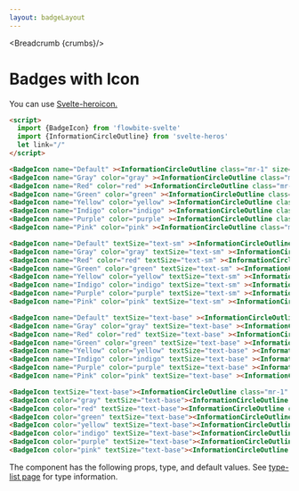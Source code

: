 ```yaml
---
layout: badgeLayout
---
```


<script>
  import Htwo from '../utils/Htwo.svelte'
import ExampleDiv from '../utils/ExampleDiv.svelte'
  import { BadgeIcon, Table, TableDefaultRow, Breadcrumb } from '$lib/index'
  import {InformationCircleOutline} from 'svelte-heros'
  import componentProps from '../props/BadgeLink.json'
  // Props table
  let items = componentProps.props
	let propHeader = ['Name', 'Type', 'Default']
	
	let divClass='w-full relative overflow-x-auto shadow-md sm:rounded-lg'
let theadClass ='text-xs text-gray-700 uppercase bg-gray-50 dark:bg-gray-700 dark:text-white'
  let crumbs = [
    {
      label:'Home',
      href:'/'
    },
    {
      label:'Badges',
      href:'/badges/'
    },
    {
      label:'Icon badge',
      href:'/badges/badge-icon'
    }
  ]
</script>

<Breadcrumb {crumbs}/>

<h1 class="text-3xl w-full dark:text-white py-8">Badges with Icon</h1>

<p>You can use <a href="https://github.com/shinokada/svelte-heroicons" target="_blank">Svelte-heroicon.</a></p>

```html
<script>
  import {BadgeIcon} from 'flowbite-svelte'
  import {InformationCircleOutline} from 'svelte-heros'
  let link="/"
</script>
```

<Htwo label="Size xs" />

<ExampleDiv>
<BadgeIcon name="Default" ><InformationCircleOutline class="mr-1" size="14"/></BadgeIcon>
<BadgeIcon name="Gray" color="gray" ><InformationCircleOutline class="mr-1" size="14"/></BadgeIcon>
<BadgeIcon name="Red" color="red" ><InformationCircleOutline class="mr-1" size="14"/></BadgeIcon>
<BadgeIcon name="Green" color="green" ><InformationCircleOutline class="mr-1" size="14"/></BadgeIcon>
<BadgeIcon name="Yellow" color="yellow" ><InformationCircleOutline class="mr-1" size="14"/></BadgeIcon>
<BadgeIcon name="Indigo" color="indigo" ><InformationCircleOutline class="mr-1" size="14"/></BadgeIcon>
<BadgeIcon name="Purple" color="purple" ><InformationCircleOutline class="mr-1" size="14"/></BadgeIcon>
<BadgeIcon name="Pink" color="pink" ><InformationCircleOutline class="mr-1" size="14"/></BadgeIcon>
</ExampleDiv>

```html
<BadgeIcon name="Default" ><InformationCircleOutline class="mr-1" size="14"/></BadgeIcon>
<BadgeIcon name="Gray" color="gray" ><InformationCircleOutline class="mr-1" size="14"/></BadgeIcon>
<BadgeIcon name="Red" color="red" ><InformationCircleOutline class="mr-1" size="14"/></BadgeIcon>
<BadgeIcon name="Green" color="green" ><InformationCircleOutline class="mr-1" size="14"/></BadgeIcon>
<BadgeIcon name="Yellow" color="yellow" ><InformationCircleOutline class="mr-1" size="14"/></BadgeIcon>
<BadgeIcon name="Indigo" color="indigo" ><InformationCircleOutline class="mr-1" size="14"/></BadgeIcon>
<BadgeIcon name="Purple" color="purple" ><InformationCircleOutline class="mr-1" size="14"/></BadgeIcon>
<BadgeIcon name="Pink" color="pink" ><InformationCircleOutline class="mr-1" size="14"/></BadgeIcon>
```

<Htwo label="Size sm" />

<ExampleDiv>
<BadgeIcon name="Default" textSize="text-sm" ><InformationCircleOutline class="mr-1" size="16"/></BadgeIcon>
<BadgeIcon name="Gray" color="gray" textSize="text-sm" ><InformationCircleOutline class="mr-1" size="16"/></BadgeIcon>
<BadgeIcon name="Red" color="red" textSize="text-sm" ><InformationCircleOutline class="mr-1" size="16"/></BadgeIcon>
<BadgeIcon name="Green" color="green" textSize="text-sm" ><InformationCircleOutline class="mr-1" size="16"/></BadgeIcon>
<BadgeIcon name="Yellow" color="yellow" textSize="text-sm" ><InformationCircleOutline class="mr-1" size="16"/></BadgeIcon>
<BadgeIcon name="Indigo" color="indigo" textSize="text-sm" ><InformationCircleOutline class="mr-1" size="16"/></BadgeIcon>
<BadgeIcon name="Purple" color="purple" textSize="text-sm" ><InformationCircleOutline class="mr-1" size="16"/></BadgeIcon>
<BadgeIcon name="Pink" color="pink" textSize="text-sm" ><InformationCircleOutline class="mr-1" size="16"/></BadgeIcon>
</ExampleDiv>

```html
<BadgeIcon name="Default" textSize="text-sm" ><InformationCircleOutline class="mr-1" size="18"/></BadgeIcon>
<BadgeIcon name="Gray" color="gray" textSize="text-sm" ><InformationCircleOutline class="mr-1" size="18"/></BadgeIcon>
<BadgeIcon name="Red" color="red" textSize="text-sm" ><InformationCircleOutline class="mr-1" size="18"/></BadgeIcon>
<BadgeIcon name="Green" color="green" textSize="text-sm" ><InformationCircleOutline class="mr-1" size="18"/></BadgeIcon>
<BadgeIcon name="Yellow" color="yellow" textSize="text-sm" ><InformationCircleOutline class="mr-1" size="18"/></BadgeIcon>
<BadgeIcon name="Indigo" color="indigo" textSize="text-sm" ><InformationCircleOutline class="mr-1" size="18"/></BadgeIcon>
<BadgeIcon name="Purple" color="purple" textSize="text-sm" ><InformationCircleOutline class="mr-1" size="18"/></BadgeIcon>
<BadgeIcon name="Pink" color="pink" textSize="text-sm" ><InformationCircleOutline class="mr-1" size="18"/></BadgeIcon>
```

<Htwo label="Size base" />

<ExampleDiv>
<BadgeIcon name="Default" textSize="text-base" ><InformationCircleOutline class="mr-1" size="18"/></BadgeIcon>
<BadgeIcon name="Gray" color="gray" textSize="text-base" ><InformationCircleOutline class="mr-1" size="18"/></BadgeIcon>
<BadgeIcon name="Red" color="red" textSize="text-base" ><InformationCircleOutline class="mr-1" size="18"/></BadgeIcon>
<BadgeIcon name="Green" color="green" textSize="text-base" ><InformationCircleOutline class="mr-1" size="18"/></BadgeIcon>
<BadgeIcon name="Yellow" color="yellow" textSize="text-base" ><InformationCircleOutline class="mr-1" size="18"/></BadgeIcon>
<BadgeIcon name="Indigo" color="indigo" textSize="text-base" ><InformationCircleOutline class="mr-1" size="18"/></BadgeIcon>
<BadgeIcon name="Purple" color="purple" textSize="text-base" ><InformationCircleOutline class="mr-1" size="18"/></BadgeIcon>
<BadgeIcon name="Pink" color="pink" textSize="text-base" ><InformationCircleOutline class="mr-1" size="18"/></BadgeIcon>
</ExampleDiv>

```html
<BadgeIcon name="Default" textSize="text-base" ><InformationCircleOutline class="mr-1" size="18"/></BadgeIcon>
<BadgeIcon name="Gray" color="gray" textSize="text-base" ><InformationCircleOutline class="mr-1" size="18"/></BadgeIcon>
<BadgeIcon name="Red" color="red" textSize="text-base" ><InformationCircleOutline class="mr-1" size="18"/></BadgeIcon>
<BadgeIcon name="Green" color="green" textSize="text-base" ><InformationCircleOutline class="mr-1" size="18"/></BadgeIcon>
<BadgeIcon name="Yellow" color="yellow" textSize="text-base" ><InformationCircleOutline class="mr-1" size="18"/></BadgeIcon>
<BadgeIcon name="Indigo" color="indigo" textSize="text-base" ><InformationCircleOutline class="mr-1" size="18"/></BadgeIcon>
<BadgeIcon name="Purple" color="purple" textSize="text-base" ><InformationCircleOutline class="mr-1" size="18"/></BadgeIcon>
<BadgeIcon name="Pink" color="pink" textSize="text-base" ><InformationCircleOutline class="mr-1" size="18"/></BadgeIcon>
```

<Htwo label="Badges with icon only" />

<ExampleDiv>
<BadgeIcon textSize="text-base"><InformationCircleOutline size="16" /></BadgeIcon>
<BadgeIcon color="gray" textSize="text-base"><InformationCircleOutline size="16" /></BadgeIcon>
<BadgeIcon color="red" textSize="text-base"><InformationCircleOutline size="16" /></BadgeIcon>
<BadgeIcon color="green" textSize="text-base"><InformationCircleOutline size="16" /></BadgeIcon>
<BadgeIcon color="yellow" textSize="text-base"><InformationCircleOutline size="16" /></BadgeIcon>
<BadgeIcon color="indigo" textSize="text-base"><InformationCircleOutline size="16" /></BadgeIcon>
<BadgeIcon color="purple" textSize="text-base"><InformationCircleOutline size="16" /></BadgeIcon>
<BadgeIcon color="pink" textSize="text-base"><InformationCircleOutline size="16" /></BadgeIcon>
</ExampleDiv>

```html
<BadgeIcon textSize="text-base"><InformationCircleOutline class="mr-1" size="18" /></BadgeIcon>
<BadgeIcon color="gray" textSize="text-base"><InformationCircleOutline class="mr-1" size="18" /></BadgeIcon>
<BadgeIcon color="red" textSize="text-base"><InformationCircleOutline class="mr-1" size="18" /></BadgeIcon>
<BadgeIcon color="green" textSize="text-base"><InformationCircleOutline class="mr-1" size="18" /></BadgeIcon>
<BadgeIcon color="yellow" textSize="text-base"><InformationCircleOutline class="mr-1" size="18" /></BadgeIcon>
<BadgeIcon color="indigo" textSize="text-base"><InformationCircleOutline class="mr-1" size="18" /></BadgeIcon>
<BadgeIcon color="purple" textSize="text-base"><InformationCircleOutline class="mr-1" size="18" /></BadgeIcon>
<BadgeIcon color="pink" textSize="text-base"><InformationCircleOutline class="mr-1" size="18" /></BadgeIcon>
```

<Htwo label="Props" />

<p>The component has the following props, type, and default values. See <a href="/type-list">type-list page</a> for type information.</p>

<Table header={propHeader} {divClass} {theadClass}>
  <TableDefaultRow {items} rowState='hover' />
</Table>